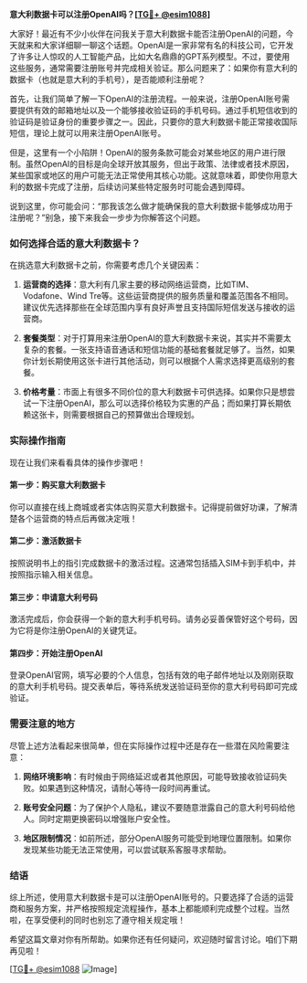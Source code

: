 **意大利数据卡可以注册OpenAI吗？[[TG💪+ @esim1088](https://t.me/s/esim1088)]**

大家好！最近有不少小伙伴在问我关于意大利数据卡能否注册OpenAI的问题，今天就来和大家详细聊一聊这个话题。OpenAI是一家非常有名的科技公司，它开发了许多让人惊叹的人工智能产品，比如大名鼎鼎的GPT系列模型。不过，要使用这些服务，通常需要注册账号并完成相关验证。那么问题来了：如果你有意大利的数据卡（也就是意大利的手机号），是否能顺利注册呢？

首先，让我们简单了解一下OpenAI的注册流程。一般来说，注册OpenAI账号需要提供有效的邮箱地址以及一个能够接收验证码的手机号码。通过手机短信收到的验证码是验证身份的重要步骤之一。因此，只要你的意大利数据卡能正常接收国际短信，理论上就可以用来注册OpenAI账号。

但是，这里有一个小陷阱！OpenAI的服务条款可能会对某些地区的用户进行限制。虽然OpenAI的目标是向全球开放其服务，但出于政策、法律或者技术原因，某些国家或地区的用户可能无法正常使用其核心功能。这就意味着，即使你用意大利的数据卡完成了注册，后续访问某些特定服务时可能会遇到障碍。

说到这里，你可能会问：“那我该怎么做才能确保我的意大利数据卡能够成功用于注册呢？”别急，接下来我会一步步为你解答这个问题。

### 如何选择合适的意大利数据卡？

在挑选意大利数据卡之前，你需要考虑几个关键因素：

1. **运营商的选择**：意大利有几家主要的移动网络运营商，比如TIM、Vodafone、Wind Tre等。这些运营商提供的服务质量和覆盖范围各不相同。建议优先选择那些在全球范围内享有良好声誉且支持国际短信发送与接收的运营商。

2. **套餐类型**：对于打算用来注册OpenAI的意大利数据卡来说，其实并不需要太复杂的套餐。一张支持语音通话和短信功能的基础套餐就足够了。当然，如果你计划长期使用这张卡进行其他活动，则可以根据个人需求选择更高级别的套餐。

3. **价格考量**：市面上有很多不同价位的意大利数据卡可供选择。如果你只是想尝试一下注册OpenAI，那么可以选择价格较为实惠的产品；而如果打算长期依赖这张卡，则需要根据自己的预算做出合理规划。

### 实际操作指南

现在让我们来看看具体的操作步骤吧！

#### 第一步：购买意大利数据卡
你可以直接在线上商城或者实体店购买意大利数据卡。记得提前做好功课，了解清楚各个运营商的特点后再做决定哦！

#### 第二步：激活数据卡
按照说明书上的指引完成数据卡的激活过程。这通常包括插入SIM卡到手机中，并按照指示输入相关信息。

#### 第三步：申请意大利号码
激活完成后，你会获得一个新的意大利手机号码。请务必妥善保管好这个号码，因为它将是你注册OpenAI的关键凭证。

#### 第四步：开始注册OpenAI
登录OpenAI官网，填写必要的个人信息，包括有效的电子邮件地址以及刚刚获取的意大利手机号码。提交表单后，等待系统发送验证码至你的意大利号码即可完成验证。

### 需要注意的地方

尽管上述方法看起来很简单，但在实际操作过程中还是存在一些潜在风险需要注意：

1. **网络环境影响**：有时候由于网络延迟或者其他原因，可能导致接收验证码失败。如果遇到这种情况，请耐心等待一段时间再重试。
   
2. **账号安全问题**：为了保护个人隐私，建议不要随意泄露自己的意大利号码给他人。同时定期更换密码以增强账户安全性。

3. **地区限制情况**：如前所述，部分OpenAI服务可能受到地理位置限制。如果你发现某些功能无法正常使用，可以尝试联系客服寻求帮助。

### 结语

综上所述，使用意大利数据卡是可以注册OpenAI账号的。只要选择了合适的运营商和服务方案，并严格按照规定流程操作，基本上都能顺利完成整个过程。当然啦，在享受便利的同时也别忘了遵守相关规定哦！

希望这篇文章对你有所帮助。如果你还有任何疑问，欢迎随时留言讨论。咱们下期再见啦！

[[TG💪+ @esim1088](https://t.me/s/esim1088) ![Image](https://i.postimg.cc/4NQfJmqS/Snipaste-2025-05-13-00-14-12.png)]